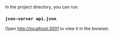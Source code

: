 In the project directory, you can run:

### `json-server api.json`

Open [http://localhost:3001](http://localhost:3001) to view it in the browser.
